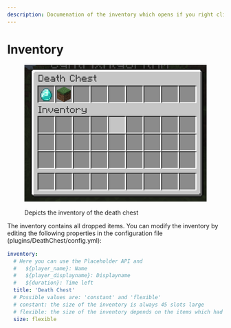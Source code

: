 ```yaml
---
description: Documenation of the inventory which opens if you right click the death chest
---
```


# Inventory

<figure><img src="../.gitbook/assets/2023-09-03_18.37.57.png" alt=""><figcaption><p>Depicts the inventory of the death chest</p></figcaption></figure>

The inventory contains all dropped items. You can modify the inventory by editing the following properties in the configuration file (plugins/DeathChest/config.yml):



```yaml
inventory:
  # Here you can use the Placeholder API and
  #   ${player_name}: Name
  #   ${player_displayname}: Displayname
  #   ${duration}: Time left
  title: 'Death Chest'
  # Possible values are: 'constant' and 'flexible'
  # constant: the size of the inventory is always 45 slots large
  # flexible: the size of the inventory depends on the items which had the player in the inventory.
  size: flexible
```
